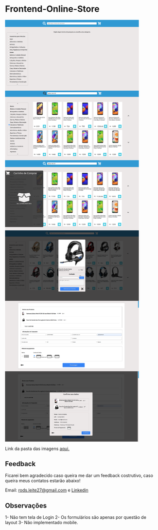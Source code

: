 # Frontend-Online-Store
<img align ="left" src="/src/img/app-images/app-1.png" width="440" alt="imagem-1" />
<img align ="center" src="/src/img/app-images/app-2.png" width="440" alt="imagem-2"/>
<img align ="left" src="/src/img/app-images/app-3.png" width="440" alt="imagem-3" />
<img align ="center" src="/src/img/app-images/app-6.png" width="440" alt="imagem-6"/>
<img align ="left" src="/src/img/app-images/app-4.png" width="440" alt="imagem-4"/>
<img align ="center" src="/src/img/app-images/app-5.png" width="440" alt="imagem-5" />

Link da pasta das imagens <a href="https://github.com/Rods27/frontend-online-store/tree/master/src/img/app-images/">aqui.</a>

## Feedback 

Ficarei bem agradecido caso queira me dar um feedback costrutivo, caso queira meus contatos estarão abaixo!

Email: rods.leite27@gmail.com e <a href="https://linkedin.com/in/rodrigoleite27">Linkedin</a>

## Observações

1- Não tem tela de Login
2- Os formulários são apenas por questão de layout
3- Não implementado mobile.

##

